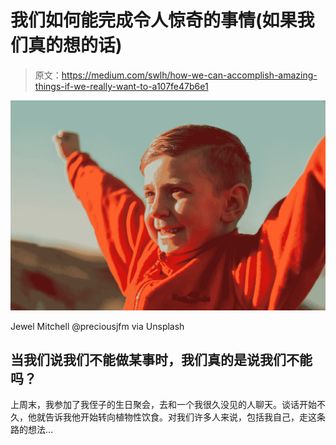 # 我们如何能完成令人惊奇的事情(如果我们真的想的话)

> 原文：<https://medium.com/swlh/how-we-can-accomplish-amazing-things-if-we-really-want-to-a107fe47b6e1>

![](img/ddf42bcd930982695eeb1651345a228b.png)

Jewel Mitchell @preciousjfm via Unsplash

## 当我们说我们不能做某事时，我们真的是说我们不能吗？

上周末，我参加了我侄子的生日聚会，去和一个我很久没见的人聊天。谈话开始不久，他就告诉我他开始转向植物性饮食。对我们许多人来说，包括我自己，走这条路的想法…